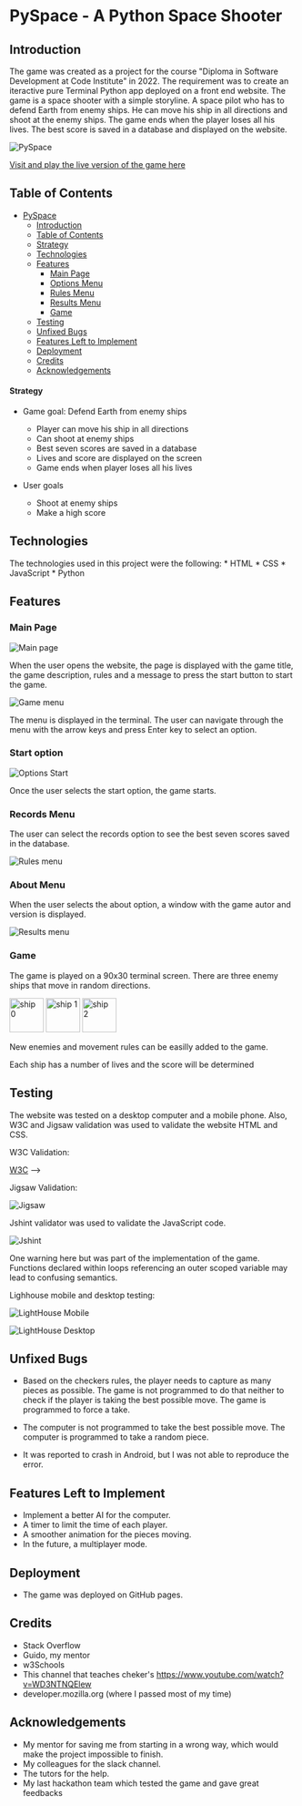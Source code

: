 # PySpace - A Python Space Shooter

## Introduction

The game was created as a project for the course "Diploma in Software Development at Code Institute" in 2022. The requirement was to create an iteractive pure Terminal Python app deployed on a front end website. The game is a space shooter with a simple storyline. A space pilot who has to defend Earth from enemy ships. He can move his ship in all directions and shoot at the enemy ships. The game ends when the player loses all his lives. The best score is saved in a database and displayed on the website.


![PySpace](images/game_start.gif)


<a href="https://cligame.herokuapp.com" rel="nofolow">Visit and play the live version of the game here</a>


## Table of Contents

- [PySpace](#pyspace)
  - [Introduction](#introduction)
  - [Table of Contents](#table-of-contents)
  - [Strategy](#strategy)
  - [Technologies](#technologies)
  - [Features](#features)
    - [Main Page](#main-page)
    - [Options Menu](#options-menu)
    - [Rules Menu](#rules-menu)
    - [Results Menu](#results-menu)
    - [Game](#game)
  - [Testing](#testing)
  - [Unfixed Bugs](#unfixed-bugs)
  - [Features Left to Implement](#features-left-to-implement)
  - [Deployment](#deployment)
  - [Credits](#credits)
  - [Acknowledgements](#acknowledgements)


#### Strategy

- Game goal: Defend Earth from enemy ships

  - Player can move his ship in all directions
  - Can shoot at enemy ships
  - Best seven scores are saved in a database
  - Lives and score are displayed on the screen
  - Game ends when player loses all his lives


- User goals
  - Shoot at enemy ships
  - Make a high score

## Technologies

The technologies used in this project were the following:
    * HTML
    * CSS
    * JavaScript
    * Python

## Features

### Main Page

![Main page](images/main_page.png)

When the user opens the website, the page is displayed with the game title, the game description, rules and a message to press the start button to start the game.

![Game menu](images/menu.gif)

The menu is displayed in the terminal. The user can navigate through the menu with the arrow keys and press Enter key to select an option. 

### Start option

![Options Start](images/game_start.gif)

Once the user selects the start option, the game starts. 

### Records Menu

The user can select the records option to see the best seven scores saved in the database.

![Rules menu](images/records.png)

### About Menu

When the user selects the about option, a window with the game autor and version is displayed.

![Results menu](images/about.png)

### Game

The game is played on a 90x30 terminal screen. There are three enemy ships that move in random directions. 


<img src="s0.png" alt="ship 0" width="60" height="60"/>
<img src="s1.png" alt="ship 1" width="60" height="60"/>
<img src="s3.png" alt="ship 2" width="60" height="60"/>

New enemies and movement rules can be easilly added to the game. 

Each ship has a number of lives and the score will be determined 

## Testing

The website was tested on a desktop computer and a mobile phone.
Also, W3C and Jigsaw validation was used to validate the website HTML and CSS.

W3C Validation:

[W3C](assets/images/W3C.png) -->

Jigsaw Validation:

![Jigsaw](assets/images/jigsaw.png)

Jshint validator was used to validate the JavaScript code.

![Jshint](assets/images/javascript_test.png)

One warning here but was part of the implementation of the game.
Functions declared within loops referencing an outer scoped variable may lead to confusing semantics.

Lighhouse mobile and desktop testing:

![LightHouse Mobile](assets/images/lighthouse_mobile.png)

![LightHouse Desktop](assets/images/lighthouse_desktop.png)

## Unfixed Bugs

- Based on the checkers rules, the player needs to capture as many pieces as possible. The game is not programmed to do that neither to check if the player is taking the best possible move. The game is programmed to force a take.

- The computer is not programmed to take the best possible move. The computer is programmed to take a random piece.

- It was reported to crash in Android, but I was not able to reproduce the error.

## Features Left to Implement

- Implement a better AI for the computer.
- A timer to limit the time of each player.
- A smoother animation for the pieces moving.
- In the future, a multiplayer mode.

## Deployment

- The game was deployed on GitHub pages.

## Credits

- Stack Overflow
- Guido, my mentor
- w3Schools
- This channel that teaches cheker's https://www.youtube.com/watch?v=WD3NTNQElew
- developer.mozilla.org (where I passed most of my time)

## Acknowledgements

- My mentor for saving me from starting in a wrong way, which would make the project impossible to finish.
- My colleagues for the slack channel.
- The tutors for the help.
- My last hackathon team which tested the game and gave great feedbacks
